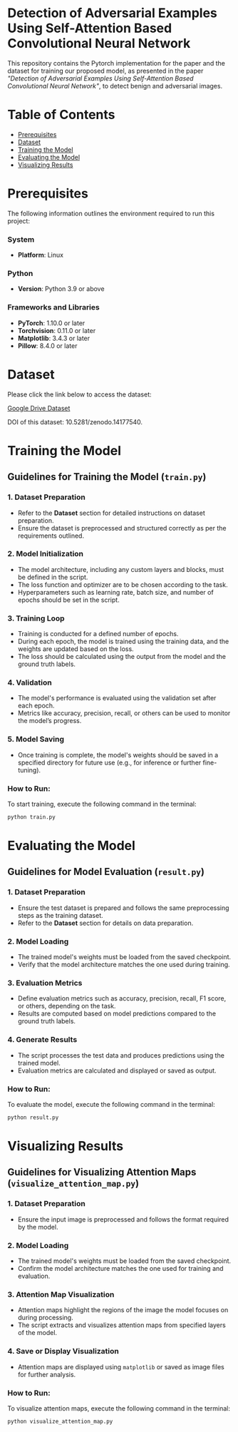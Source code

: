 # Detection of Adversarial Examples Using Self-Attention Based Convolutional Neural Network
This repository contains the Pytorch implementation for the paper and the dataset for training our proposed model, as presented in the paper *"Detection of Adversarial Examples Using Self-Attention Based Convolutional Neural Network"*, to detect benign and adversarial images.

# Table of Contents
- [Prerequisites](#prerequisites)
- [Dataset](#dataset)
- [Training the Model](#training-the-model)
- [Evaluating the Model](#evaluating-the-model)
- [Visualizing Results](#visualizing-results)


# Prerequisites
The following information outlines the environment required to run this project:

### System
- **Platform**: Linux

### Python
- **Version**: Python 3.9 or above

### Frameworks and Libraries
- **PyTorch**: 1.10.0 or later
- **Torchvision**: 0.11.0 or later
- **Matplotlib**: 3.4.3 or later
- **Pillow**: 8.4.0 or later

# Dataset
Please click the link below to access the dataset:

[Google Drive Dataset](https://drive.google.com/drive/folders/1wf1fZ0X9ti1ztGCpQs2JrmgKTrJ0fZWL?usp=sharing)

DOI of this dataset: 10.5281/zenodo.14177540.

# Training the Model

## Guidelines for Training the Model (`train.py`)
### 1. **Dataset Preparation**  
   - Refer to the **Dataset** section for detailed instructions on dataset preparation.  
   - Ensure the dataset is preprocessed and structured correctly as per the requirements outlined.

### 2. **Model Initialization**  
   - The model architecture, including any custom layers and blocks, must be defined in the script.
   - The loss function and optimizer are to be chosen according to the task.
   - Hyperparameters such as learning rate, batch size, and number of epochs should be set in the script.

### 3. **Training Loop**  
   - Training is conducted for a defined number of epochs.
   - During each epoch, the model is trained using the training data, and the weights are updated based on the loss.
   - The loss should be calculated using the output from the model and the ground truth labels.

### 4. **Validation**  
   - The model's performance is evaluated using the validation set after each epoch.
   - Metrics like accuracy, precision, recall, or others can be used to monitor the model’s progress.

### 5. **Model Saving**  
   - Once training is complete, the model's weights should be saved in a specified directory for future use (e.g., for inference or further fine-tuning).

### How to Run:

To start training, execute the following command in the terminal:

```bash
python train.py
```

# Evaluating the Model

## Guidelines for Model Evaluation (`result.py`)

### 1. **Dataset Preparation**  
   - Ensure the test dataset is prepared and follows the same preprocessing steps as the training dataset.  
   - Refer to the **Dataset** section for details on data preparation.

### 2. **Model Loading**  
   - The trained model's weights must be loaded from the saved checkpoint.
   - Verify that the model architecture matches the one used during training.

### 3. **Evaluation Metrics**  
   - Define evaluation metrics such as accuracy, precision, recall, F1 score, or others, depending on the task.
   - Results are computed based on model predictions compared to the ground truth labels.

### 4. **Generate Results**  
   - The script processes the test data and produces predictions using the trained model.
   - Evaluation metrics are calculated and displayed or saved as output.


### How to Run:

To evaluate the model, execute the following command in the terminal:

```bash
python result.py
```

# Visualizing Results
## Guidelines for Visualizing Attention Maps (`visualize_attention_map.py`)

### 1. **Dataset Preparation**  
   - Ensure the input image is preprocessed and follows the format required by the model.  
   

### 2. **Model Loading**  
   - The trained model's weights must be loaded from the saved checkpoint.
   - Confirm the model architecture matches the one used for training and evaluation.

### 3. **Attention Map Visualization**  
   - Attention maps highlight the regions of the image the model focuses on during processing.
   - The script extracts and visualizes attention maps from specified layers of the model.

### 4. **Save or Display Visualization**  
   - Attention maps are displayed using `matplotlib` or saved as image files for further analysis.

### How to Run:

To visualize attention maps, execute the following command in the terminal:

```bash
python visualize_attention_map.py
```
